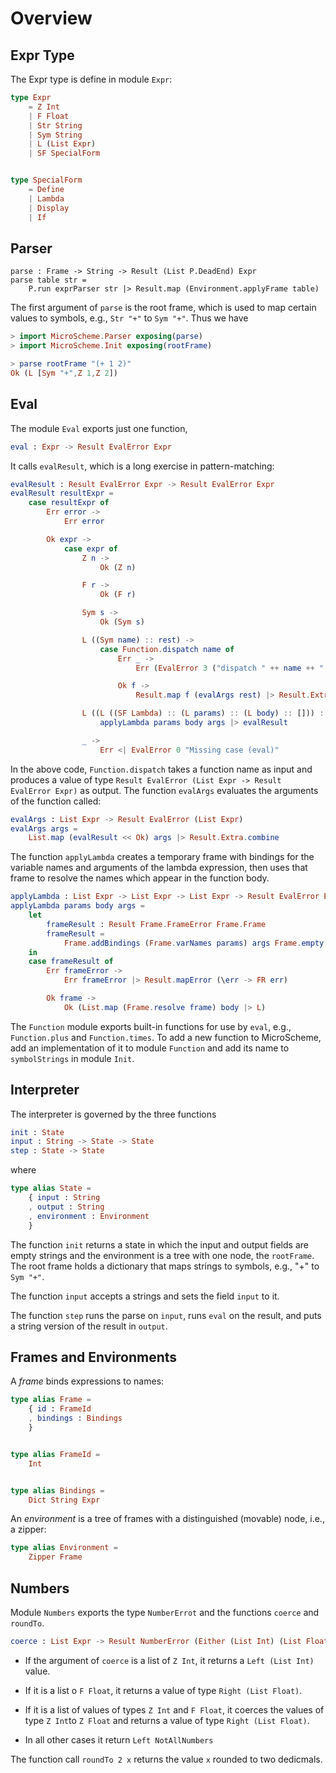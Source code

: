 # Overview

## Expr Type

The Expr type is define in module `Expr`:

```elm
type Expr
    = Z Int
    | F Float
    | Str String
    | Sym String
    | L (List Expr)
    | SF SpecialForm


type SpecialForm
    = Define
    | Lambda
    | Display
    | If
```

## Parser


```text
parse : Frame -> String -> Result (List P.DeadEnd) Expr
parse table str =
    P.run exprParser str |> Result.map (Environment.applyFrame table)
```

The first argument of `parse` is the root frame, which
is used to map certain values to symbols, e.g.,
`Str "+"` to `Sym "+"`.  Thus we have

```elm
> import MicroScheme.Parser exposing(parse)
> import MicroScheme.Init exposing(rootFrame)

> parse rootFrame "(+ 1 2)"
Ok (L [Sym "+",Z 1,Z 2])

```

## Eval

The module `Eval` exports just one function,

```elm
eval : Expr -> Result EvalError Expr
```

It calls `evalResult`, which is a long exercise
in pattern-matching:

```elm
evalResult : Result EvalError Expr -> Result EvalError Expr
evalResult resultExpr =
    case resultExpr of
        Err error ->
            Err error

        Ok expr ->
            case expr of
                Z n ->
                    Ok (Z n)

                F r ->
                    Ok (F r)

                Sym s ->
                    Ok (Sym s)

                L ((Sym name) :: rest) ->
                    case Function.dispatch name of
                        Err _ ->
                            Err (EvalError 3 ("dispatch " ++ name ++ " did not return a value"))

                        Ok f ->
                            Result.map f (evalArgs rest) |> Result.Extra.join

                L ((L ((SF Lambda) :: (L params) :: (L body) :: [])) :: args) ->
                    applyLambda params body args |> evalResult

                _ ->
                    Err <| EvalError 0 "Missing case (eval)"
```

In the above code, `Function.dispatch` takes a function name as input
and produces a value of type
`Result EvalError (List Expr -> Result EvalError Expr)`
as output.
The function `evalArgs` evaluates the arguments of
the function called:

```elm
evalArgs : List Expr -> Result EvalError (List Expr)
evalArgs args =
    List.map (evalResult << Ok) args |> Result.Extra.combine
```

The function `applyLambda`  creates a temporary frame with
bindings for the variable names and arguments of the 
lambda expression, then uses that frame to
resolve the names which appear in the function
body.

```elm
applyLambda : List Expr -> List Expr -> List Expr -> Result EvalError Expr
applyLambda params body args =
    let
        frameResult : Result Frame.FrameError Frame.Frame
        frameResult =
            Frame.addBindings (Frame.varNames params) args Frame.empty
    in
    case frameResult of
        Err frameError ->
            Err frameError |> Result.mapError (\err -> FR err)

        Ok frame ->
            Ok (List.map (Frame.resolve frame) body |> L)
```
The `Function` module exports built-in functions for
use by `eval`, e.g., `Function.plus` and `Function.times`.
To add a new function to MicroScheme, add an 
implementation of it to module `Function` and add its
name to `symbolStrings` in module `Init`.


## Interpreter

The interpreter is governed by the three functions

```elm
init : State
input : String -> State -> State
step : State -> State
```

where

```elm
type alias State =
    { input : String
    , output : String
    , environment : Environment
    }
```

The function `init` returns a state in which
the input and output fields are empty strings
and the environment is a tree with one node, 
the `rootFrame`.  The root frame holds a dictionary
that maps strings to symbols, e.g., "+" to `Sym "+"`.

The function `input` accepts a strings and sets the
field `input` to it.

The function `step` runs the parse on `input`, 
runs `eval` on the result, and puts a string
version of the result in `output`.

## Frames and Environments


A *frame* binds expressions to names:

```elm
type alias Frame =
    { id : FrameId
    , bindings : Bindings
    }


type alias FrameId =
    Int


type alias Bindings =
    Dict String Expr
```

An *environment* is a tree of frames with a distinguished
(movable) node, i.e., a zipper:

```elm
type alias Environment =
    Zipper Frame
```

## Numbers

Module `Numbers` exports the type
`NumberErrot` and the functions `coerce` and `roundTo`.

```elm
coerce : List Expr -> Result NumberError (Either (List Int) (List Float))
```

- If the argument of `coerce` is a list of `Z Int`,
it returns  a `Left (List Int)` value.  

- If it is 
a list o `F Float`, it returns a value of type
`Right (List Float)`.  

- If it is a list of values of types
`Z Int` and `F Float`, it coerces the values 
of type `Z Int`to `Z Float` and returns a value
of type `Right (List Float)`. 

- In all other cases it return `Left NotAllNumbers`

The function call `roundTo 2 x` returns the value 
`x` rounded to two dedicmals.